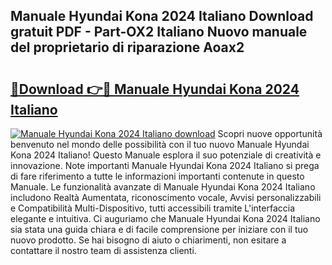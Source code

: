 ## Manuale Hyundai Kona 2024 Italiano Download gratuit PDF - Part-OX2 Italiano Nuovo manuale del proprietario di riparazione Aoax2

# <h2><a href="http://dffwli.blite.top/?on=Manuale+Hyundai+Kona+2024+Italiano">🔗Download 👉🔴 Manuale Hyundai Kona 2024 Italiano</a></h2>

[![Manuale Hyundai Kona 2024 Italiano download](https://i.imgur.com/lujVjoI.png)](http://dffwli.blite.top/?on=Manuale+Hyundai+Kona+2024+Italiano)
Scopri nuove opportunità benvenuto nel mondo delle possibilità con il tuo nuovo Manuale Hyundai Kona 2024 Italiano! Questo Manuale esplora il suo potenziale di creatività e innovazione. Note importanti Manuale Hyundai Kona 2024 Italiano si prega di fare riferimento a tutte le informazioni importanti contenute in questo Manuale. Le funzionalità avanzate di Manuale Hyundai Kona 2024 Italiano includono Realtà Aumentata, riconoscimento vocale, Avvisi personalizzabili e Compatibilità Multi-Dispositivo, tutti accessibili tramite L'interfaccia elegante e intuitiva. Ci auguriamo che Manuale Hyundai Kona 2024 Italiano sia stata una guida chiara e di facile comprensione per iniziare con il tuo nuovo prodotto. Se hai bisogno di aiuto o chiarimenti, non esitare a contattare il nostro team di assistenza clienti.
